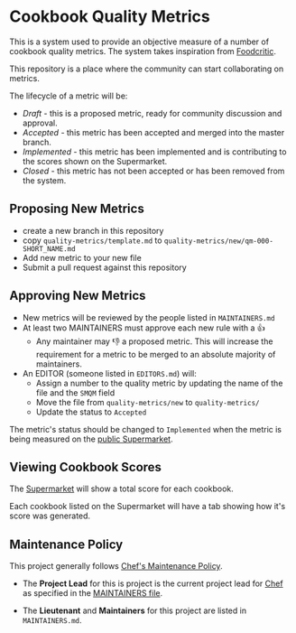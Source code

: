 # Cookbook Quality Metrics

This is a system used to provide an objective measure of a number of cookbook
quality metrics.  The system takes inspiration from [Foodcritic](http://www.foodcritic.io/).

This repository is a place where the community can start collaborating on
metrics.

The lifecycle of a metric will be:

* *Draft* - this is a proposed metric, ready for community discussion and
  approval.
* *Accepted* - this metric has been accepted and merged into the master branch.
* *Implemented* - this metric has been implemented and is contributing to the
scores shown on the Supermarket.
* *Closed* - this metric has not been accepted or has been removed from the
  system.

## Proposing New Metrics

* create a new branch in this repository
* copy `quality-metrics/template.md` to `quality-metrics/new/qm-000-SHORT_NAME.md`
* Add new metric to your new file
* Submit a pull request against this repository

## Approving New Metrics

* New metrics will be reviewed by the people listed in `MAINTAINERS.md`
* At least two MAINTAINERS must approve each new rule with a :+1:
  * Any maintainer may :-1: a proposed metric.  This will increase the
    requirement for a metric to be merged to an absolute majority of maintainers.
* An EDITOR (someone listed in `EDITORS.md`) will:
  * Assign a number to the quality metric by updating the name of the file and
    the `SMQM` field
  * Move the file from `quality-metrics/new` to `quality-metrics/`
  * Update the status to `Accepted`

The metric's status should be changed to `Implemented` when the metric is being measured on the [public Supermarket](https://supermarket.chef.io).

## Viewing Cookbook Scores

The [Supermarket](https://supermarket.chef.io) will show a total score for each cookbook.

Each cookbook listed on the Supermarket will have a tab showing how it's score was generated.

## Maintenance Policy

This project generally follows [Chef's Maintenance Policy](https://github.com/chef/chef-rfc/blob/master/rfc030-maintenance-policy.md).

* The **Project Lead** for this is project is the current project lead for [Chef](https://github.com/chef/chef) as specified in the [MAINTAINERS file](https://github.com/chef/chef/blob/master/MAINTAINERS.md).

* The **Lieutenant** and **Maintainers** for this project are listed in `MAINTAINERS.md`.

